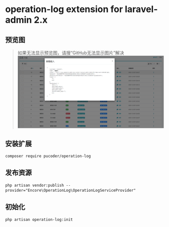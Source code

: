 # operation-log extension for laravel-admin 2.x

## 预览图
> 如果无法显示预览图，请搜“GitHub无法显示图片”解决
![operation_log_legend](resources/assets/legend.png)

## 安装扩展

```shell
composer require pucoder/operation-log
```

## 发布资源

```shell script
php artisan vendor:publish --provider="Encore\OperationLog\OperationLogServiceProvider"
```

## 初始化

```shell script
php artisan operation-log:init
```


